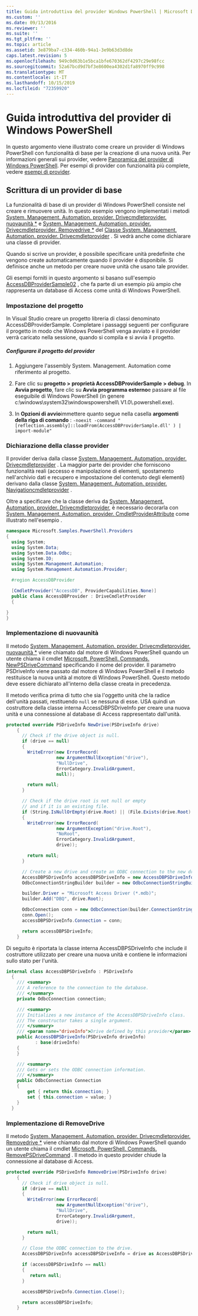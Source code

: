 ```yaml
---
title: Guida introduttiva del provider Windows PowerShell | Microsoft Docs
ms.custom: ''
ms.date: 09/13/2016
ms.reviewer: ''
ms.suite: ''
ms.tgt_pltfrm: ''
ms.topic: article
ms.assetid: 3e879ba7-c334-460b-94a1-3e9b63d3d8de
caps.latest.revision: 5
ms.openlocfilehash: 949c0d63b1e5bca1bfe670362df4297c29e98fcc
ms.sourcegitcommit: 52a67bcd9d7bf3e8600ea4302d1fa8970ff9c998
ms.translationtype: MT
ms.contentlocale: it-IT
ms.lasthandoff: 10/15/2019
ms.locfileid: "72359920"
---
```

# <a name="windows-powershell-provider-quickstart"></a>Guida introduttiva del provider di Windows PowerShell

In questo argomento viene illustrato come creare un provider di Windows PowerShell con funzionalità di base per la creazione di una nuova unità. Per informazioni generali sui provider, vedere [Panoramica del provider di Windows PowerShell](./windows-powershell-provider-overview.md). Per esempi di provider con funzionalità più complete, vedere [esempi di provider](./provider-samples.md).

## <a name="writing-a-basic-provider"></a>Scrittura di un provider di base

La funzionalità di base di un provider di Windows PowerShell consiste nel creare e rimuovere unità. In questo esempio vengono implementati i metodi [System. Management. Automation. provider. Drivecmdletprovider. nuovaunità *](/dotnet/api/System.Management.Automation.Provider.DriveCmdletProvider.NewDrive) e [System. Management. Automation. provider. Drivecmdletprovider. Removedrive *](/dotnet/api/System.Management.Automation.Provider.DriveCmdletProvider.RemoveDrive) del [ Classe System. Management. Automation. provider. Drivecmdletprovider](/dotnet/api/System.Management.Automation.Provider.DriveCmdletProvider) . Si vedrà anche come dichiarare una classe di provider.

Quando si scrive un provider, è possibile specificare unità predefinite che vengono create automaticamente quando il provider è disponibile. Si definisce anche un metodo per creare nuove unità che usano tale provider.

Gli esempi forniti in questo argomento si basano sull'esempio [AccessDBProviderSample02](./accessdbprovidersample02.md) , che fa parte di un esempio più ampio che rappresenta un database di Access come unità di Windows PowerShell.

### <a name="setting-up-the-project"></a>Impostazione del progetto

In Visual Studio creare un progetto libreria di classi denominato AccessDBProviderSample. Completare i passaggi seguenti per configurare il progetto in modo che Windows PowerShell venga avviato e il provider verrà caricato nella sessione, quando si compila e si avvia il progetto.

##### <a name="configure-the-provider-project"></a>Configurare il progetto del provider

1. Aggiungere l'assembly System. Management. Automation come riferimento al progetto.

2. Fare clic su **progetto > proprietà AccessDBProviderSample > debug**. In **Avvia progetto**, fare clic su **Avvia programma esterno**e passare al file eseguibile di Windows PowerShell (in genere c:\windows\system32\windowspowershell\ V1.0\\.powershell.exe).

3. In **Opzioni di avvio**immettere quanto segue nella casella **argomenti della riga di comando** : `-noexit -command "[reflection.assembly]::loadFrom(AccessDBProviderSample.dll' ) | import-module"`

### <a name="declaring-the-provider-class"></a>Dichiarazione della classe provider

Il provider deriva dalla classe [System. Management. Automation. provider. Drivecmdletprovider](/dotnet/api/System.Management.Automation.Provider.DriveCmdletProvider) . La maggior parte dei provider che forniscono funzionalità reali (accesso e manipolazione di elementi, spostamento nell'archivio dati e recupero e impostazione del contenuto degli elementi) derivano dalla classe [System. Management. Automation. provider. Navigationcmdletprovider](/dotnet/api/System.Management.Automation.Provider.NavigationCmdletProvider) .

Oltre a specificare che la classe deriva da [System. Management. Automation. provider. Drivecmdletprovider](/dotnet/api/System.Management.Automation.Provider.DriveCmdletProvider), è necessario decorarla con [System. Management. Automation. provider. CmdletProviderAttribute](/dotnet/api/System.Management.Automation.Provider.CmdletProviderAttribute) come illustrato nell'esempio .

```csharp
namespace Microsoft.Samples.PowerShell.Providers
{
  using System;
  using System.Data;
  using System.Data.Odbc;
  using System.IO;
  using System.Management.Automation;
  using System.Management.Automation.Provider;

  #region AccessDBProvider

  [CmdletProvider("AccessDB", ProviderCapabilities.None)]
  public class AccessDBProvider : DriveCmdletProvider
  {

}
}
```

### <a name="implementing-newdrive"></a>Implementazione di nuovaunità

Il metodo [System. Management. Automation. provider. Drivecmdletprovider. nuovaunità *](/dotnet/api/System.Management.Automation.Provider.DriveCmdletProvider.NewDrive) viene chiamato dal motore di Windows PowerShell quando un utente chiama il cmdlet [Microsoft. PowerShell. Commands. NewPSDriveCommand](/dotnet/api/Microsoft.PowerShell.Commands.Newpsdrivecommand) specificando il nome del provider. Il parametro PSDriveInfo viene passato dal motore di Windows PowerShell e il metodo restituisce la nuova unità al motore di Windows PowerShell. Questo metodo deve essere dichiarato all'interno della classe creata in precedenza.

Il metodo verifica prima di tutto che sia l'oggetto unità che la radice dell'unità passati, restituendo `null` se nessuna di esse. USA quindi un costruttore della classe interna AccessDBPSDriveInfo per creare una nuova unità e una connessione al database di Access rappresentato dall'unità.

```csharp
protected override PSDriveInfo NewDrive(PSDriveInfo drive)
    {
      // Check if the drive object is null.
      if (drive == null)
      {
        WriteError(new ErrorRecord(
                   new ArgumentNullException("drive"),
                   "NullDrive",
                   ErrorCategory.InvalidArgument,
                   null));

        return null;
      }

      // Check if the drive root is not null or empty
      // and if it is an existing file.
      if (String.IsNullOrEmpty(drive.Root) || (File.Exists(drive.Root) == false))
      {
        WriteError(new ErrorRecord(
                   new ArgumentException("drive.Root"),
                   "NoRoot",
                   ErrorCategory.InvalidArgument,
                   drive));

        return null;
      }

      // Create a new drive and create an ODBC connection to the new drive.
      AccessDBPSDriveInfo accessDBPSDriveInfo = new AccessDBPSDriveInfo(drive);
      OdbcConnectionStringBuilder builder = new OdbcConnectionStringBuilder();

      builder.Driver = "Microsoft Access Driver (*.mdb)";
      builder.Add("DBQ", drive.Root);

      OdbcConnection conn = new OdbcConnection(builder.ConnectionString);
      conn.Open();
      accessDBPSDriveInfo.Connection = conn;

      return accessDBPSDriveInfo;
    }
```

Di seguito è riportata la classe interna AccessDBPSDriveInfo che include il costruttore utilizzato per creare una nuova unità e contiene le informazioni sullo stato per l'unità.

```csharp
internal class AccessDBPSDriveInfo : PSDriveInfo
  {
    /// <summary>
    /// A reference to the connection to the database.
    /// </summary>
    private OdbcConnection connection;

    /// <summary>
    /// Initializes a new instance of the AccessDBPSDriveInfo class.
    /// The constructor takes a single argument.
    /// </summary>
    /// <param name="driveInfo">Drive defined by this provider</param>
    public AccessDBPSDriveInfo(PSDriveInfo driveInfo)
           : base(driveInfo)
    {
    }

    /// <summary>
    /// Gets or sets the ODBC connection information.
    /// </summary>
    public OdbcConnection Connection
    {
        get { return this.connection; }
        set { this.connection = value; }
    }
  }
```

### <a name="implementing-removedrive"></a>Implementazione di RemoveDrive

Il metodo [System. Management. Automation. provider. Drivecmdletprovider. Removedrive *](/dotnet/api/System.Management.Automation.Provider.DriveCmdletProvider.RemoveDrive) viene chiamato dal motore di Windows PowerShell quando un utente chiama il cmdlet [Microsoft. PowerShell. Commands. RemovePSDriveCommand](/dotnet/api/Microsoft.PowerShell.Commands.removepsdrivecommand) . Il metodo in questo provider chiude la connessione al database di Access.

```csharp
protected override PSDriveInfo RemoveDrive(PSDriveInfo drive)
    {
      // Check if drive object is null.
      if (drive == null)
      {
        WriteError(new ErrorRecord(
                   new ArgumentNullException("drive"),
                   "NullDrive",
                   ErrorCategory.InvalidArgument,
                   drive));

        return null;
      }

      // Close the ODBC connection to the drive.
      AccessDBPSDriveInfo accessDBPSDriveInfo = drive as AccessDBPSDriveInfo;

      if (accessDBPSDriveInfo == null)
      {
         return null;
      }

      accessDBPSDriveInfo.Connection.Close();

      return accessDBPSDriveInfo;
    }
```